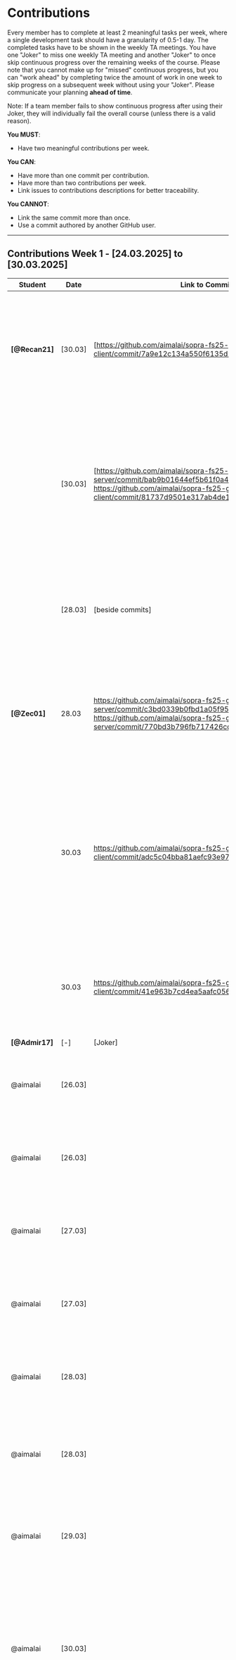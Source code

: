# Contributions

Every member has to complete at least 2 meaningful tasks per week, where a
single development task should have a granularity of 0.5-1 day. The completed
tasks have to be shown in the weekly TA meetings. You have one "Joker" to miss
one weekly TA meeting and another "Joker" to once skip continuous progress over
the remaining weeks of the course. Please note that you cannot make up for
"missed" continuous progress, but you can "work ahead" by completing twice the
amount of work in one week to skip progress on a subsequent week without using
your "Joker". Please communicate your planning **ahead of time**.

Note: If a team member fails to show continuous progress after using their
Joker, they will individually fail the overall course (unless there is a valid
reason).

**You MUST**:

- Have two meaningful contributions per week.

**You CAN**:

- Have more than one commit per contribution.
- Have more than two contributions per week.
- Link issues to contributions descriptions for better traceability.

**You CANNOT**:

- Link the same commit more than once.
- Use a commit authored by another GitHub user.

---

## Contributions Week 1 - [24.03.2025] to [30.03.2025]

| **Student**    | **Date** | **Link to Commit**                                                                                                                                                                                              | **Description**                                                                                                                                                                                                                                                                        | **Relevance**                                                                                                                                                                                  |
| -------------- | -------- | --------------------------------------------------------------------------------------------------------------------------------------------------------------------------------------------------------------- | -------------------------------------------------------------------------------------------------------------------------------------------------------------------------------------------------------------------------------------------------------------------------------------- | ---------------------------------------------------------------------------------------------------------------------------------------------------------------------------------------------- |
| **[@Recan21]** | [30.03]  | [https://github.com/aimalai/sopra-fs25-group-29-client/commit/7a9e12c134a550f6135d2329766634b7bdb15f88]                                                                                                         | [For our future feature that allows users to search for movies, we needed to implement a search bar in the frontend. This part is designed to accept user input and, upon clicking the magnifying glass icon, process the search query.]                                               | [This contribution is relevant because it lays the foundation for a seamless movie search experience.]                                                                                         |
|                | [30.03]  | [https://github.com/aimalai/sopra-fs25-group-29-server/commit/bab9b01644ef5b61f0a4e04dc84f68f8b5fdaaa2, https://github.com/aimalai/sopra-fs25-group-29-client/commit/81737d9501e317ab4de1bf4134e1f536272cd18f ] | [In these commits, we implemented a new Details Page. This page allows users to click on individual movie titles to access a detailed view of the selected film, providing additional information.]                                                                                    | [This contribution is important because it provides users with a dedicated page for detailed information about each film. By offering an in-depth view when clicking on a movie title.]        |
|                | [28.03]  | [beside commits]                                                                                                                                                                                                | [Icreated the API key using the TMDB website.]                                                                                                                                                                                                                                         | [This is important because by securing an API key, our application can access up-to-date movie data directly from TMDB.]                                                                       |
| **[@Zec01]**   | 28.03    | https://github.com/aimalai/sopra-fs25-group-29-server/commit/c3bd0339b0fbd1a05f954e86de86b60db5a810b4, https://github.com/aimalai/sopra-fs25-group-29-server/commit/770bd3b796fb717426cd3297013b3add89963c3f    | I have integrated functionality into our backend (using MovieService.java and MovieController.java) that allows the use of the API key, so that we can already work with TMDB.                                                                                                         | This contribution is relevant because our entire web app relies on the TMDB API to fetch detailed information for each movie.                                                                  |
|                | 30.03    | https://github.com/aimalai/sopra-fs25-group-29-client/commit/adc5c04bba81aefc93e97f59a020e893bd39ace4                                                                                                           | In the frontend, we introduced a new "Results" page. This page is seamlessly integrated with our newly implemented search bar functionality, ensuring that the search results are displayed on a dedicated page.                                                                       | This contribution is relevant because it enables users to easily search for and find movies—a key functionality if we want to build features like a watchlist or start a watch party later on. |
|                | 30.03    | https://github.com/aimalai/sopra-fs25-group-29-client/commit/41e963b7cd4ea5aafc0569df359068a4dedf5913                                                                                                           | In this commit, small changes were made to the frontend dashboard to show an empty Friends Overview.                                                                                                                                                                                   | [This contribution is important because it is the start for future development of interactive social features.]                                                                                |
| **[@Admir17]** | [-]      | [Joker]                                                                                                                                                                                                         | []                                                                                                                                                                                                                                                                                     | []                                                                                                                                                                                             |
| @aimalai       | [26.03]  |                                                                                                                                                                                                                 | Conceptualized and planned the DB architecture, designing the different layers of the DB system and the SQL Schema.                                                                                                                                                                    | Database Design and Set up Work, relevant to all project tasks relating to DB                                                                                                                  |
| @aimalai       | [26.03]  |                                                                                                                                                                                                                 | Set up the PostgreSQL database to efficiently store and manage data (acting as the locally set up persistence layer).                                                                                                                                                                  | Database Design and Set up Work, relevant to all project tasks relating to DB                                                                                                                  |
| @aimalai       | [27.03]  |                                                                                                                                                                                                                 | Frontend and backend code in Visual Studio Code, relating to the DB set up.                                                                                                                                                                                                            | Database Design and Set up Work, relevant to all project tasks relating to DB                                                                                                                  |
| @aimalai       | [27.03]  |                                                                                                                                                                                                                 | Setting up Vercel connection with the DB.                                                                                                                                                                                                                                              | Database Design and Set up Work, relevant to all project tasks relating to DB                                                                                                                  |
| @aimalai       | [28.03]  |                                                                                                                                                                                                                 | Setting up Google Cloud backend connection with the DB.                                                                                                                                                                                                                                | Database Design and Set up Work, relevant to all project tasks relating to DB                                                                                                                  |
| @aimalai       | [28.03]  |                                                                                                                                                                                                                 | Identifying the need for and understanding Ngrok. Configured Ngrok to expose the local backend securely, bridging the connection between platforms.                                                                                                                                    | Database Design and Set up Work, relevant to all project tasks relating to DB                                                                                                                  |
| @aimalai       | [29.03]  |                                                                                                                                                                                                                 | Established the multi-platform connection: frontend (on Vercel), backend (on Google Cloud, via Ngrok), PostgreSQL database (on desktop).                                                                                                                                               | Database Design and Set up Work, relevant to all project tasks relating to DB                                                                                                                  |
| @aimalai       | [30.03]  |                                                                                                                                                                                                                 | Then ultimately moved the locally tested persistence layer to the SQL Cloud, including the understanding the Google SQL Cloud and implementing its set up. Ensuring that Cloud DB architecture worked in tandem with Vercel Frontend and Google Cloud Backend (App Engine)             | Database Design and Set up Work, relevant to all project tasks relating to DB                                                                                                                  |
| @aimalai       | [28.03]  | https://github.com/aimalai/sopra-fs25-group-29-client/commit/5f3577f1b67b85d2e5d95110d82d29685b5bffd2                                                                                                           | The New User Registration Form: The new user must fill in a registration form with the following fields: username, password, confirm password. Mandatorily, all fields.                                                                                                                | Issues #1 #2 #3 of User Story 1 in the client side                                                                                                                                             |
| @aimalai       | [28.03]  | https://github.com/aimalai/sopra-fs25-group-29-client/commit/5f3577f1b67b85d2e5d95110d82d29685b5bffd2                                                                                                           | Validation of Username: The project set up must check if the username is unique and is not already used by someone else. If the username is already taken, an error message should be shown.                                                                                           | Issues #1 #2 #3 of User Story 1 in the client side                                                                                                                                             |
| @aimalai       | [28.03]  | https://github.com/aimalai/sopra-fs25-group-29-client/commit/5f3577f1b67b85d2e5d95110d82d29685b5bffd2                                                                                                           | Validation of Password: Passwords must be at least 8 char long and include a mix of letters, numbers, and special chars. The project set up should validate the password meets these criteria and that the "password" and "confirm password" fields match the acceptance requirements. | Issues #1 #2 #3 of User Story 1 in the client side                                                                                                                                             |
| @aimalai       | [30.03]  | https://github.com/aimalai/sopra-fs25-group-29-server/commit/daf9b9ef414d3d31890b16bd5b1508533d93b566                                                                                                           | New User Creation: Upon successful validation, a new user is created in the database with their registration information and creation date.                                                                                                                                            | Issues #60 #61 #62 # 63 of User Story 1 in the server side                                                                                                                                     |
| @aimalai       | [30.03]  | https://github.com/aimalai/sopra-fs25-group-29-server/commit/daf9b9ef414d3d31890b16bd5b1508533d93b566                                                                                                           | First Login After Registration: After successful registration, the user is automatically logged in for the first time and the user will be redirected to the users overview screen.                                                                                                    | Issues #60 #61 #62 # 63 of User Story 1 in the server side                                                                                                                                     |
| @aimalai       | [30.03]  | https://github.com/aimalai/sopra-fs25-group-29-server/commit/daf9b9ef414d3d31890b16bd5b1508533d93b566                                                                                                           | Handling Errors: If the registration fails (by not meeting the set criteria), an error message is displayed and the user should be redirected to the original registration screen.                                                                                                     | Issues #60 #61 #62 # 63 of User Story 1 in the server side                                                                                                                                     |
| @aimalai       | [30.03]  | https://github.com/aimalai/sopra-fs25-group-29-server/commit/daf9b9ef414d3d31890b16bd5b1508533d93b566                                                                                                           | Logout/Login Functionality: A registered user can logout from their account and log back in with their username and password once they meet these acceptance requirements.                                                                                                             | Issues #60 #61 #62 # 63 of User Story 1 in the server side.                                                                                                                                    |

---

## Contributions Week 2 - [31.03.2025] to [06.04.2025]

| **Student**    | **Date** | **Link to Commit**                                                                                                                                                                                                                                                                                                    | **Description**                                                                                                                                                   | **Relevance**                                                                                                                                                                             |
| -------------- | -------- | --------------------------------------------------------------------------------------------------------------------------------------------------------------------------------------------------------------------------------------------------------------------------------------------------------------------- | ----------------------------------------------------------------------------------------------------------------------------------------------------------------- | ----------------------------------------------------------------------------------------------------------------------------------------------------------------------------------------- |
| **[@Zec01]**   | [03.04]  | [https://github.com/aimalai/sopra-fs25-group-29-client/commit/09e0bcc19e9b25430bfcc10b364347b0628dcaf0, https://github.com/aimalai/sopra-fs25-group-29-server/commit/006dfa82e55a7cb750ca3f1f7ca49fb680a7c3d1]                                                                                                        | [Last Week: We only had Movies from the API. Now we are also able to look for Tv Shows.]                                                                          | [It is important so we can use both important mediatypes and not only Movies.]                                                                                                            |
|                | [06.04]  | [https://github.com/aimalai/sopra-fs25-group-29-client/commit/137cc313d52ac590a4047565693e8df07f71b40d]                                                                                                                                                                                                               | [A dashboard button leads to a Watchparty Overview page with a creation form on the left, joined parties in the center, and invitations on the right.]            | [This contribution is relevant because it gives users a single, intuitive space to create, manage, and join watch parties, making the whole experience much more seamless and enjoyable.] |
| **[@Recan21]** | [06.04]  | [https://github.com/aimalai/sopra-fs25-group-29-client/commit/878c250106ef3ec7f5a21481ffe2c8a785ec0d06, https://github.com/aimalai/sopra-fs25-group-29-client/commit/996bc8d018ee253bfc43631538a33b132c9685d7]                                                                                                        | [Frontend "Draft" of a Detailed Movie View]                                                                                                                       | [Provides a better UX]                                                                                                                                                                    |
|                | [06.04]  | [https://github.com/aimalai/sopra-fs25-group-29-client/commit/d6f7d25f2362f7b6835d2d2f038b32801f89bbef, https://github.com/aimalai/sopra-fs25-group-29-client/commit/aefceb6487bca55560d3c3ab71e029cdbffdefc4, https://github.com/aimalai/sopra-fs25-group-29-client/commit/61a98b823267b1e274d8c394b0bc4d696ded2a3e] | [Visual changes to the appearance on various pages]                                                                                                               | [Assimilation to design choices made previously in the mockups]                                                                                                                           |
| **[@Admir17]** | [05.04]  | [https://github.com/aimalai/sopra-fs25-group-29-server/commit/c8d42657fc690fedb1755557277f69a3f81d6ec7, https://github.com/aimalai/sopra-fs25-group-29-client/commit/f8a1d46ccc424b78fc3c0eef2d1d0f45df1856c8]                                                                                                        | [The task was to prepare the Backend for adding Movies/TVShows to the Watchlist, prepared the Rest Controller, DTO, and Mapping on the currently logged in user.] | [This contribution is relevant for future issues which need the Watchlist to work with like sharing a watchlist with friends for example and to display the watchlist on the dashboard.]  |
|                | [06.04]  | [https://github.com/aimalai/sopra-fs25-group-29-client/commit/1e7bee3f6f5c8be41421d99c6bd22fd8da890fa8]                                                                                                                                                                                                               | [The task was to add a new card to the Dashboard in the frontend which shows the Watchlist of the current user.]                                                  | [This change is crucial for upcoming features regarding friends & collaboration for example to share a watchlist with each other.]                                                        |
| @aimalai       | [04.25]  | https://github.com/aimalai/sopra-fs25-group-29-client/commit/c5d36a557baad58e03b3c7654e1a4e5f39761ea7                                                                                                                                                                                                                 | client - registration form, unsuccessful login confirmation                                                                                                       | client features relating to user login and registration in user story 2                                                                                                                   |
| @aimalai       | [05.25]  | https://github.com/aimalai/sopra-fs25-group-29-client/commit/4843d786c13900dd3c4b79a8edd7a3f6e028c207                                                                                                                                                                                                                 | client - logout button, feedback to user                                                                                                                          | client feature relating to user login/logout in user story 15                                                                                                                             |
| @aimalai       | [04.25]  | https://github.com/aimalai/sopra-fs25-group-29-server/commit/8a504ea982a09a39f9abdd6a1039825dfb13d632                                                                                                                                                                                                                 | server - validation of login credentials, action after login with security                                                                                        | server features relating to logging in user story 2                                                                                                                                       |
| @aimalai       | [05.25]  | https://github.com/aimalai/sopra-fs25-group-29-server/commit/bf88cfe9e9cba04b0a6656a74d9007b5558d9d8b                                                                                                                                                                                                                 | server - session end, redirect user after logout                                                                                                                  | server features relating to session end and related to security in user story 15                                                                                                          |
| @aimalai       | [06.25]  | https://github.com/aimalai/sopra-fs25-group-29-server/commit/17fda4655e7eede5e1d58b46117065f24f44c28d                                                                                                                                                                                                                 | server - additional login security                                                                                                                                | server feature preventing concurrent login session boosting site security                                                                                                                 |
| @aimalai       | [04.25]  |                                                                                                                                                                                                                                                                                                                       | Changing DB from PostgreSql to H2 for cost related reasons. Design of H2 Database to agree with all issues in user stories 1, 2, and 15                           | DB being central to all frontend and backend operations                                                                                                                                   |
| @aimalai       | [06.25]  | https://github.com/aimalai/sopra-fs25-group-29-server/commit/bf88cfe9e9cba04b0a6656a74d9007b5558d9d8b                                                                                                                                                                                                                 | 6 J Unit Tests for the server side functionalities that were implemented                                                                                          | Tests confirm the implementation of the validation and security features of the site.                                                                                                     |

---

## Contributions Week 3 - [07.04.2025] to [13.04.2025]

| **Student**        | **Date** | **Link to Commit** | **Description**                 | **Relevance**                       |
| ------------------ | -------- | ------------------ | ------------------------------- | ----------------------------------- |
| **[@Zec01]** | [11.04]   | [https://github.com/aimalai/sopra-fs25-group-29-client/commit/c838ad3ab422381a7b39f16b4d38d0c7263c8bb0, https://github.com/aimalai/sopra-fs25-group-29-client/commit/20dbd0f1e5f5ecf5013345f0dec397cf822bc97e, https://github.com/aimalai/sopra-fs25-group-29-client/commit/70b55002fe01852a204f55b5d15e35941f386f34, https://github.com/aimalai/sopra-fs25-group-29-server/commit/5614d5af1cdebcd12284da89c2aae909350441de] | [Enhance the watch party feature by adding an optional description field where users can enter party instructions or additional details. Additionally, implement a database entry mechanism to store the watch party details and link each event to its respective organizer.] | [The optional description field allows organizers to provide context, directions, or any special notes, thereby improving the communication and overall experience for participants. Meanwhile, securely saving the watch party information and linking it to the organizer is crucial for data integrity, accountability, and personalized event management within the platform.] |
|                    | [13.04]   | [https://github.com/aimalai/sopra-fs25-group-29-client/commit/3a7a84040b8a68f980d5c89f84c636858c5a0ad0, https://github.com/aimalai/sopra-fs25-group-29-client/commit/cfc23630c5ad982d3d3c7a7f903035d3fb409982, https://github.com/aimalai/sopra-fs25-group-29-server/commit/deeb3fd169371ed269bab7bad8bfe6092fd1f98f] | [Implement scheduling functionality that allows users to plan future events. This includes managing event start times with correct handling of various time zones to ensure accuracy.] | [Accurate scheduling is essential for coordinating virtual watch parties across different regions. By considering time zone differences, the system ensures that all participants receive the correct event time, leading to a smoother and more reliable planning experience.] |
| [Contribution for Week 4] | [13.04]   | [https://github.com/aimalai/sopra-fs25-group-29-server/commit/d66b31587372d488ada30efaa62db8c0da565105, https://github.com/aimalai/sopra-fs25-group-29-client/commit/f2208306976063c761c201404e76fedd5d7bc0f3] | [Develop a user interface component that offers a dropdown list for rating content with options from 1 to 5 stars.] | [A straightforward rating system is a key part of enhancing user interaction and feedback. It empowers users to express their opinions on movies and TV shows, thereby fostering a community-driven environment where content quality can be evaluated and discovered more effectively.] |
| [Contribution for Week 4]  | [14.04]   | [https://github.com/aimalai/sopra-fs25-group-29-server/commit/ef31acdced8e6c90e2e305c469e42e49747ffe6a, https://github.com/aimalai/sopra-fs25-group-29-client/commit/730804c7859003532ca19575856137a700587d9f] | [Implement a review text box that appears after a user submits a rating, with a maximum limit of 200 characters. This enhancement has been integrated into both the backend and frontend, allowing users to provide a detailed, free-form review alongside their star rating.] | [Allowing users to add comments with a free-text review enhances the overall feedback system. This additional context helps improve the discovery of quality content by incorporating personal opinions and experiences, thereby fostering a more engaged and informed community.] |
| **[@Recan21]** | [10.04]   | [https://github.com/aimalai/sopra-fs25-group-29-client/commit/55d31da5b75cd7d53f8a3d6fcad7d37a1944708f, https://github.com/aimalai/sopra-fs25-group-29-client/commit/fc8b598a877cf1e8e025289b338dc943fb408bd6, https://github.com/aimalai/sopra-fs25-group-29-client/commit/8a4a944c34dd1778673f8dda3fc32b103922b830,] | [Changed the background of every page and overall layout. Integration functionality (not all) from Copymain -> especially for registration and login with frontend adoptation and made the profile button responsable on the dashboard] | [Ensuring functionalities from Copymain are being integrated and that the frontend resembles more our actual mockups. Minor bugfixing with Buttons] |
|                    | [10.04]   | [https://github.com/aimalai/sopra-fs25-group-29-client/commit/7bee39f7a0acc0303583733f2038548ec33334d4, https://github.com/aimalai/sopra-fs25-group-29-server/commit/3c28efb38be6a6090c8725a4f0a2eede4c16511f] | [Made changes to the detailed view of a user especially on frontend and made it work with editing etc (new form etc) for password, username, email, privacy settings etc] | [Assimilation to the mockups and the expected functionality included] |
|                    | [11.04]   | [https://github.com/aimalai/sopra-fs25-group-29-server/commit/047b280e1cb1d4e41a99c1625e02551607fd0b29, https://github.com/aimalai/sopra-fs25-group-29-server/commit/4e20cd646dc22c60385ae67d4e2b425ac5d64542, https://github.com/aimalai/sopra-fs25-group-29-server/commit/d53a47371fad88a7b5c12efbfd99257556fef3a5, https://github.com/aimalai/sopra-fs25-group-29-server/commit/3c28efb38be6a6090c8725a4f0a2eede4c16511f, https://github.com/aimalai/sopra-fs25-group-29-client/commit/dd463afcc67d7a778ee7df93a81f36b887f48a13, https://github.com/aimalai/sopra-fs25-group-29-client/commit/5571bf310495afd81c135c52f50e4b0bb5d819a8, https://github.com/aimalai/sopra-fs25-group-29-client/commit/7d7c2ca0ef9a6399ace0a4592f3cd19ebc69286b, https://github.com/aimalai/sopra-fs25-group-29-client/commit/84eef44de4d1b9ff7c9acf7bdc2c6096c912905d, https://github.com/aimalai/sopra-fs25-group-29-client/commit/e9546b1b8d0f530be06c032699c06bf162506e23] | [You can now search for movies via pressing enter. Added a new search bar in the search results. Made some sorting funcitonality by popularity, rating, oldest, newest. Made the add to watchlist button responsable. Made a checkbox where it filters out every result that doesnt contain all attributes. + When you add something to the watchlist you can directly remove it from the search results or the detailed view or the dashboard itself] | [Key functionality that had bugs before and making UX improvements and ensuring smooth behaviour] |
| **[@Admir17]** | [11.04]   | [https://github.com/aimalai/sopra-fs25-group-29-server/commit/2832da7b2ae95818d7bfa9065b1e88e265916a8b] | [Implemented backend functionality for friend requests. This update extends the user entity to include properties for incoming friend requests and friends, and enhances the UserService with methods to send, accept, decline, retrieve incoming friend requests, and fetch the friend list.] | [The dummy "Add Friend" button and Friendlist Card prepare the UI for seamless social integration, ensuring that users can access these features once the backend is fully integrated.] |
|                    | [10.04]   | [https://github.com/aimalai/sopra-fs25-group-29-client/commit/401086d572aa5fc0e3e81fd0ecad8b5b005cfd13] | [Added placeholder "Add Friend" button on profile page and a dummy Friendlist card on the Dashboard. This prepares the frontend for upcoming backend integration. (Issue: #26)] | [The friend request functionality is essential for our project as it allows users to connect, coordinate watch parties, and share movie recommendations easily.] |

---

## Contributions Week 4 - [14.04.2025] to [20.04.2025]

_Continue with the same table format as above._

---

## Contributions Week 5 - [Begin Date] to [End Date]

_Continue with the same table format as above._

---

## Contributions Week 6 - [Begin Date] to [End Date]

_Continue with the same table format as above._
